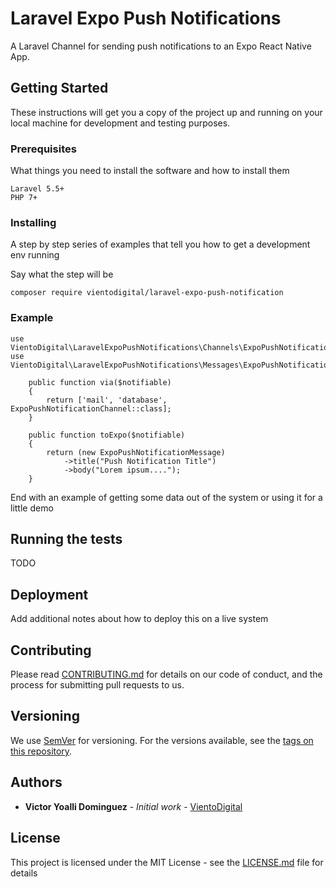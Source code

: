 # Laravel Expo Push Notifications

A Laravel Channel for sending push notifications to an Expo React Native App.

## Getting Started

These instructions will get you a copy of the project up and running on your local machine for development and testing purposes.

### Prerequisites

What things you need to install the software and how to install them

```
Laravel 5.5+
PHP 7+
```

### Installing

A step by step series of examples that tell you how to get a development env running

Say what the step will be

```
composer require vientodigital/laravel-expo-push-notification
```

### Example
```
use VientoDigital\LaravelExpoPushNotifications\Channels\ExpoPushNotificationChannel;
use VientoDigital\LaravelExpoPushNotifications\Messages\ExpoPushNotificationMessage;

    public function via($notifiable)
    {
        return ['mail', 'database', ExpoPushNotificationChannel::class];
    }

    public function toExpo($notifiable)
    {
        return (new ExpoPushNotificationMessage)
            ->title("Push Notification Title")
            ->body("Lorem ipsum....");
    }

```

End with an example of getting some data out of the system or using it for a little demo

## Running the tests

TODO

## Deployment

Add additional notes about how to deploy this on a live system

## Contributing

Please read [CONTRIBUTING.md](https://gist.github.com/PurpleBooth/b24679402957c63ec426) for details on our code of conduct, and the process for submitting pull requests to us.

## Versioning

We use [SemVer](http://semver.org/) for versioning. For the versions available, see the [tags on this repository](https://github.com/your/project/tags).

## Authors

* **Victor Yoalli Dominguez** - *Initial work* - [VientoDigital](https://github.com/VientoDigital)


## License

This project is licensed under the MIT License - see the [LICENSE.md](LICENSE.md) file for details
